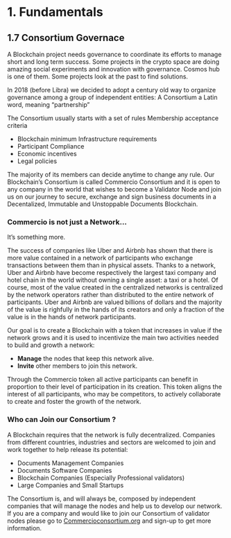 # 1. Fundamentals

## 1.7 Consortium Governace

A Blockchain project needs governance to coordinate its efforts to manage short and long term success. Some projects in the crypto space are doing amazing social experiments and innovation with governance. Cosmos hub is one of them. Some projects look at the past to find solutions.

In 2018 (before Libra) we decided to adopt a century old way to organize governance among a group of independent entities: A Consortium a Latin word, meaning “partnership”

The Consortium usually starts with a set of rules
Membership acceptance criteria
* Blockchain minimum Infrastructure requirements
* Participant Compliance
* Economic incentives
* Legal policies
  
 The majority of its members can decide anytime to change any rule. Our Blockchain’s Consortium is called Commercio Consortium and it is open to any company in the world that wishes to become a Validator Node and join us on our journey to secure, exchange and sign business documents in a Decentalized, Immutable and Unstoppable Documents Blockchain.

### Commercio is not just a Network… 

It’s something more.

The success of companies like Uber and Airbnb has shown that there is more value contained in a network of participants who exchange transactions between them than in physical assets. Thanks to a network, Uber and Airbnb have become respectively the largest taxi company and hotel chain in the world without owning a single asset: a taxi or a hotel. Of course, most of the value created in the centralized networks is centralized by the network operators rather than distributed to the entire network of participants. Uber and Airbnb are valued billions of dollars and the majority of the value is righfully in the hands of its creators and only a fraction of the value is in the hands of network participants.

Our goal is to create a Blockchain with a token that increases in value if the network grows and it is used to incentivize the main two activities needed to build and growth a network:

* **Manage** the nodes that keep this network alive.
* **Invite** other members to join this network.
  
Through the Commercio token all active participants can benefit in proportion to their level of participation in its creation. This token aligns the interest of all participants, who may be competitors, to actively collaborate to create and foster the growth of the network.

### Who can Join our Consortium ?
A Blockchain requires that the network is fully decentralized. Companies from different countries, industries and sectors are welcomed to join and work together to help release its potential:

* Documents Management Companies
* Documents Software Companies
* Blockchain Companies (Especially Professional validators)
* Large Companies and Small Startups

The Consortium is, and will always be, composed by independent companies that will manage the nodes and help us to develop our network. If you are a company and would like to join our Consortium of validator nodes please go to [Commercioconsortium.org](https://Commercioconsortium.org) and sign-up to get more information.